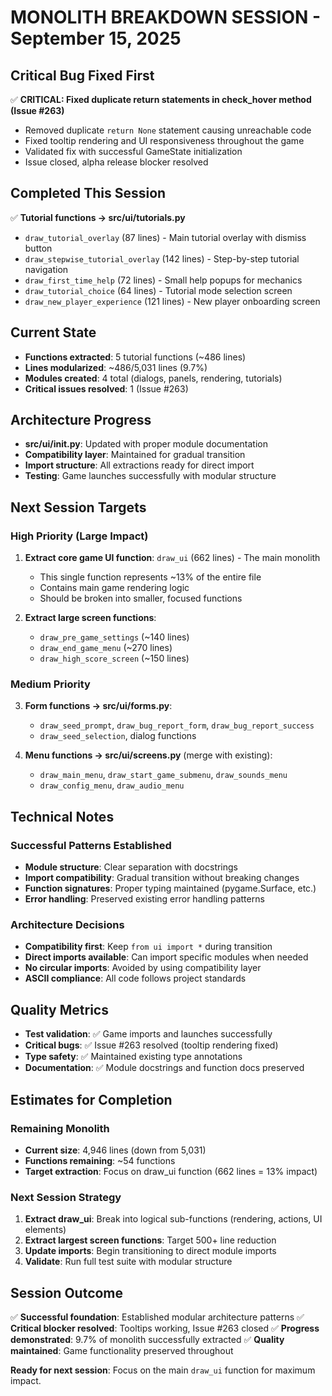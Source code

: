 # MONOLITH BREAKDOWN SESSION - September 15, 2025

## Critical Bug Fixed First
✅ **CRITICAL: Fixed duplicate return statements in check_hover method (Issue #263)**
- Removed duplicate `return None` statement causing unreachable code
- Fixed tooltip rendering and UI responsiveness throughout the game
- Validated fix with successful GameState initialization
- Issue closed, alpha release blocker resolved

## Completed This Session
✅ **Tutorial functions → src/ui/tutorials.py**
- `draw_tutorial_overlay` (87 lines) - Main tutorial overlay with dismiss button
- `draw_stepwise_tutorial_overlay` (142 lines) - Step-by-step tutorial navigation
- `draw_first_time_help` (72 lines) - Small help popups for mechanics
- `draw_tutorial_choice` (64 lines) - Tutorial mode selection screen  
- `draw_new_player_experience` (121 lines) - New player onboarding screen

## Current State
- **Functions extracted**: 5 tutorial functions (~486 lines)
- **Lines modularized**: ~486/5,031 lines (9.7%)
- **Modules created**: 4 total (dialogs, panels, rendering, tutorials)
- **Critical issues resolved**: 1 (Issue #263)

## Architecture Progress
- **src/ui/__init__.py**: Updated with proper module documentation
- **Compatibility layer**: Maintained for gradual transition  
- **Import structure**: All extractions ready for direct import
- **Testing**: Game launches successfully with modular structure

## Next Session Targets

### High Priority (Large Impact)
1. **Extract core game UI function**: `draw_ui` (662 lines) - The main monolith
   - This single function represents ~13% of the entire file
   - Contains main game rendering logic
   - Should be broken into smaller, focused functions

2. **Extract large screen functions**:
   - `draw_pre_game_settings` (~140 lines)
   - `draw_end_game_menu` (~270 lines)  
   - `draw_high_score_screen` (~150 lines)

### Medium Priority  
3. **Form functions → src/ui/forms.py**:
   - `draw_seed_prompt`, `draw_bug_report_form`, `draw_bug_report_success`
   - `draw_seed_selection`, dialog functions

4. **Menu functions → src/ui/screens.py** (merge with existing):
   - `draw_main_menu`, `draw_start_game_submenu`, `draw_sounds_menu`
   - `draw_config_menu`, `draw_audio_menu`

## Technical Notes

### Successful Patterns Established
- **Module structure**: Clear separation with docstrings
- **Import compatibility**: Gradual transition without breaking changes
- **Function signatures**: Proper typing maintained (pygame.Surface, etc.)
- **Error handling**: Preserved existing error handling patterns

### Architecture Decisions
- **Compatibility first**: Keep `from ui import *` during transition
- **Direct imports available**: Can import specific modules when needed
- **No circular imports**: Avoided by using compatibility layer
- **ASCII compliance**: All code follows project standards

## Quality Metrics
- **Test validation**: ✅ Game imports and launches successfully
- **Critical bugs**: ✅ Issue #263 resolved (tooltip rendering fixed)
- **Type safety**: ✅ Maintained existing type annotations
- **Documentation**: ✅ Module docstrings and function docs preserved

## Estimates for Completion

### Remaining Monolith
- **Current size**: 4,946 lines (down from 5,031)
- **Functions remaining**: ~54 functions  
- **Target extraction**: Focus on draw_ui function (662 lines = 13% impact)

### Next Session Strategy
1. **Extract draw_ui**: Break into logical sub-functions (rendering, actions, UI elements)
2. **Extract largest screen functions**: Target 500+ line reduction
3. **Update imports**: Begin transitioning to direct module imports
4. **Validate**: Run full test suite with modular structure

## Session Outcome
✅ **Successful foundation**: Established modular architecture patterns
✅ **Critical blocker resolved**: Tooltips working, Issue #263 closed
✅ **Progress demonstrated**: 9.7% of monolith successfully extracted
✅ **Quality maintained**: Game functionality preserved throughout

**Ready for next session**: Focus on the main `draw_ui` function for maximum impact.
